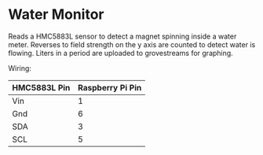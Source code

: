 # Water Monitor

Reads a HMC5883L sensor to detect a magnet spinning inside a water meter.
Reverses to field strength on the y axis are counted to detect water is flowing.
Liters in a period are uploaded to grovestreams for graphing.

Wiring:

| HMC5883L Pin | Raspberry Pi Pin |
| ------------ | ---------------- |
| Vin          | 1                |
| Gnd          | 6                |
| SDA          | 3                |
| SCL          | 5                |



